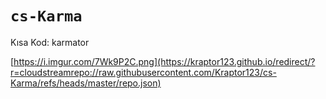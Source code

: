 # `cs-Karma`

Kısa Kod: karmator

[https://i.imgur.com/7Wk9P2C.png](https://kraptor123.github.io/redirect/?r=cloudstreamrepo://raw.githubusercontent.com/Kraptor123/cs-Karma/refs/heads/master/repo.json)